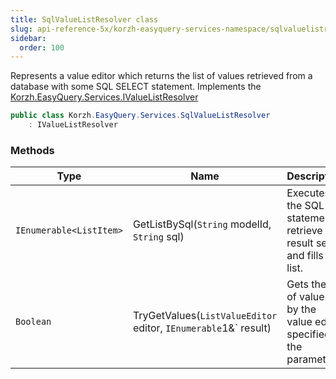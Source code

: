 ```yaml
---
title: SqlValueListResolver class
slug: api-reference-5x/korzh-easyquery-services-namespace/sqlvaluelistresolver-class
sidebar:
  order: 100
---
```


Represents a value editor which returns the list of values  retrieved from a database with some SQL SELECT statement.  Implements the [Korzh.EasyQuery.Services.IValueListResolver](///////////////easyquery/docs/api-reference-5x/korzh-easyquery-services-namespace/ivaluelistresolver-interface)
```csharp
public class Korzh.EasyQuery.Services.SqlValueListResolver
    : IValueListResolver

```

### Methods

| Type | Name | Description | 
| --- | --- | --- | 
| `IEnumerable<ListItem>` | GetListBySql(`String` modelId, `String` sql) | Executes the SQL statement, retrieve the result set and fills the list. | 
| `Boolean` | TryGetValues(`ListValueEditor` editor, `IEnumerable`1&` result) | Gets the list of values by the value editor specified in the parameter. |
